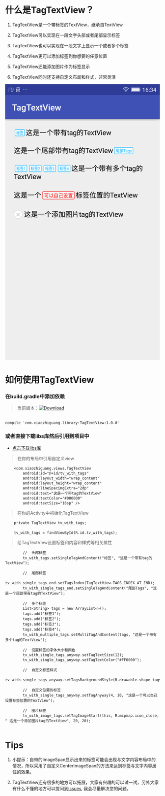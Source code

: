 # 什么是TagTextView？

1. TagTextView是一个带标签的TextView，继承自TextView

2. TagTextView可以实现在一段文字头部或者尾部显示标签

3. TagTextView也可以实现在一段文字上显示一个或者多个标签

4. TagTextView更可以添加标签到你想要的任意位置

5. TagTextView还能添加图片作为标签显示

6. TagTextView同时还支持自定义布局和样式，非常灵活


![avatar](images/screen.png)

# 如何使用TagTextView

### 在build.gradle中添加依赖

> 当前版本：[![Download](https://api.bintray.com/packages/xiaozhiguang666/maven/TagTextView/images/download.svg) ](https://bintray.com/xiaozhiguang666/maven/TagTextView/_latestVersion)

```

compile 'com.xiaozhiguang.library:TagTextView:1.0.0'

```

### 或者直接下载libs库然后引用到项目中

* [点击下载libs库](https://github.com/xiaozhiguang/TagTextView/archive/master.zip)

> 在你的布局中引用自定义view

```
    <com.xiaozhiguang.views.TagTextView
        android:id="@+id/tv_with_tags"
        android:layout_width="wrap_content"
        android:layout_height="wrap_content"
        android:lineSpacingExtra="2dp"
        android:text="这是一个带tag的TextView"
        android:textColor="#000000"
        android:textSize="16sp" />
```

> 在你的Activity中初始化TagTextView
```
    private TagTextView tv_with_tags;
    
    tv_with_tags = findViewById(R.id.tv_with_tags);
```

> 给TagTextView设置标签和内容和样式等相关属性

```
        //  头部标签
        tv_with_tags.setSingleTagAndContent("标签", "这是一个带有tag的TextView");
        
        //  尾部标签
        tv_with_single_tags_end.setTagsIndex(TagTextView.TAGS_INDEX_AT_END);
        tv_with_single_tags_end.setSingleTagAndContent("尾部Tags", "这是一个尾部带有tag的TextView");
        
        //  多个标签
        List<String> tags = new ArrayList<>();
        tags.add("标签1");
        tags.add("标签2");
        tags.add("标签3");
        tags.add("标签4");
        tv_with_multiple_tags.setMultiTagAndContent(tags, "这是一个带有多个tag的TextView");
        
        //  设置标签的字体大小和颜色
        tv_with_single_tags_anyway.setTagTextSize(12);
        tv_with_single_tags_anyway.setTagTextColor("#FF0000");
        
        //  自定义标签样式
        tv_with_single_tags_anyway.setTagsBackgroundStyle(R.drawable.shape_tags_bg);
        
        //  自定义位置的标签
        tv_with_single_tags_anyway.setTagAnyway(4, 10, "这是一个可以自己设置标签位置的TextView");
        
        //  图片标签
        tv_with_image_tags.setTagImageStart(this, R.mipmap.icon_close, " 这是一个添加图片tag的TextView", 20, 20);
        
```
# Tips

1. 小提示：自带的ImageSpan显示出来的标签可能会出现与文字内容布局中的情况，所以采用了自定义CenterImageSpan的方法来达到标签与文字内容居住的效果。

2. TagTextView还有很多的地方可以拓展，大家有兴趣的可以试一试，另外大家有什么不懂的地方可以提问到[issues](https://github.com/xiaozhiguang/TagTextView/issues), 我会尽量解决您的问题。